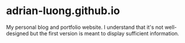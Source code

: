 # adrian-luong.github.io

My personal blog and portfolio website. I understand that it's not well-designed but the first version is meant to display sufficient information.
